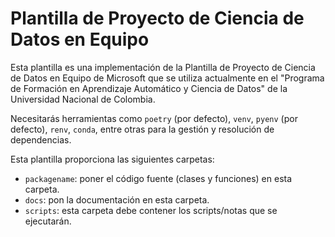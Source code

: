 # Plantilla de Proyecto de Ciencia de Datos en Equipo

Esta plantilla es una implementación de la Plantilla de Proyecto de Ciencia de Datos en Equipo de Microsoft que se utiliza actualmente en el "Programa de Formación en Aprendizaje Automático y Ciencia de Datos" de la Universidad Nacional de Colombia.

Necesitarás herramientas como `poetry` (por defecto), `venv`, `pyenv` (por defecto), `renv`, `conda`, entre otras para la gestión y resolución de dependencias.

Esta plantilla proporciona las siguientes carpetas:

* `packagename`: poner el código fuente (clases y funciones) en esta carpeta.
* `docs`: pon la documentación en esta carpeta.
* `scripts`: esta carpeta debe contener los scripts/notas que se ejecutarán.

